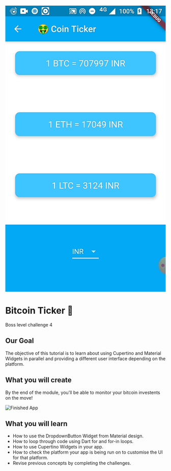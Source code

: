 ![App Brewery Banner](https://github.com/ankitasuman009/images/blob/master/bitcoin_image.png)


# Bitcoin Ticker 🤑

 Boss level challenge 4
## Our Goal

The objective of this tutorial is to learn about using Cupertino and Material Widgets in parallel and providing a different user interface depending on the platform.


## What you will create

By the end of the module, you'll be able to monitor your bitcoin investents on the move!

![Finished App](https://github.com/londonappbrewery/Images/blob/master/bitcoin-flutter-demo.gif)

## What you will learn

- How to use the DropdownButton Widget from Material design.
- How to loop through code using Dart for and for-in loops.
- How to use Cupertino Widgets in your app.
- How to check the platform your app is being run on to customise the UI for that platform.
- Revise previous concepts by completing the challenges.


